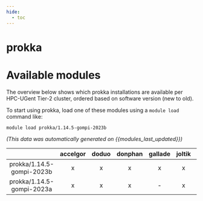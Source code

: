 ```yaml
---
hide:
  - toc
---
```


prokka
======

# Available modules


The overview below shows which prokka installations are available per HPC-UGent Tier-2 cluster, ordered based on software version (new to old).

To start using prokka, load one of these modules using a `module load` command like:

```shell
module load prokka/1.14.5-gompi-2023b
```

*(This data was automatically generated on {{modules_last_updated}})*

| |accelgor|doduo|donphan|gallade|joltik|litleo|shinx|
| :---: | :---: | :---: | :---: | :---: | :---: | :---: | :---: |
|prokka/1.14.5-gompi-2023b|x|x|x|x|x|x|x|
|prokka/1.14.5-gompi-2023a|x|x|x|-|x|x|x|
